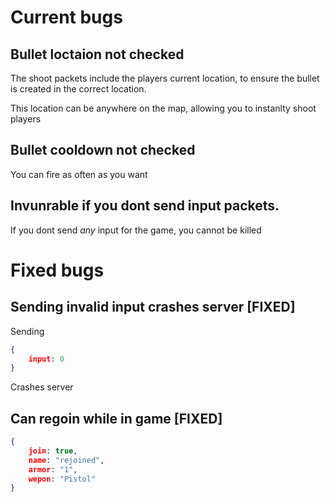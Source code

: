 # Current bugs

## Bullet loctaion not checked

The shoot packets include the players current location, to ensure the bullet is created in the correct location.

This location can be anywhere on the map, allowing you to instanlty shoot players

## Bullet cooldown not checked

You can fire as often as you want

## Invunrable if you dont send input packets.

If you dont send *any* input for the game, you cannot be killed

# Fixed bugs

## Sending invalid input crashes server [FIXED]

Sending

```json
{
	input: 0
}
```

Crashes server

## Can regoin while in game [FIXED]

```json
{
	join: true,
	name: "rejoined",
	armor: "1",
	wepon: "Pistol"
}
```

